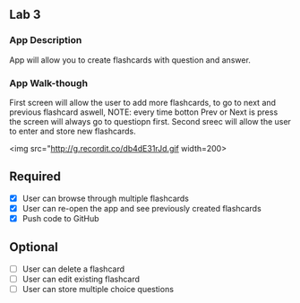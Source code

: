 
## Lab 3

### App Description
App will allow you to create flashcards with question and answer.



### App Walk-though
First screen will allow the user to add more flashcards, to go to next and previous flashcard aswell, NOTE: every time botton Prev or Next is press the screen will always go to questiopn first.
Second sreec will allow the user to enter and store new flashcards.

<img src="http://g.recordit.co/db4dE31rJd.gif width=200><br>



## Required
- [X] User can browse through multiple flashcards
- [X] User can re-open the app and see previously created flashcards
- [X] Push code to GitHub
## Optional
- [ ] User can delete a flashcard
- [ ] User can edit existing flashcard
- [ ] User can store multiple choice questions
